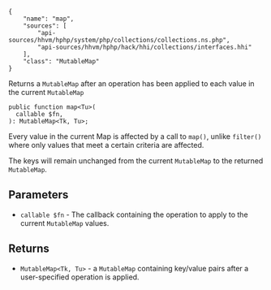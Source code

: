 ``` yamlmeta
{
    "name": "map",
    "sources": [
        "api-sources/hhvm/hphp/system/php/collections/collections.ns.php",
        "api-sources/hhvm/hphp/hack/hhi/collections/interfaces.hhi"
    ],
    "class": "MutableMap"
}
```




Returns a ` MutableMap ` after an operation has been applied to each value
in the current `` MutableMap ``




``` Hack
public function map<Tu>(
  callable $fn,
): MutableMap<Tk, Tu>;
```




Every value in the current Map is affected by a call to ` map() `, unlike
`` filter() `` where only values that meet a certain criteria are affected.




The keys will remain unchanged from the current ` MutableMap ` to the
returned `` MutableMap ``.




## Parameters




+ ` callable $fn ` - The callback containing the operation to apply to the current
  `` MutableMap `` values.




## Returns




* ` MutableMap<Tk, Tu> ` - a `` MutableMap `` containing key/value pairs after a user-specified
  operation is applied.
<!-- HHAPIDOC -->
